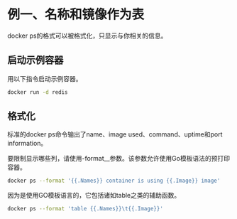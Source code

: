# 例一、名称和镜像作为表
docker ps的格式可以被格式化，只显示与你相关的信息。

## 启动示例容器
用以下指令启动示例容器。
```bash
docker run -d redis
```
## 格式化
标准的docker ps命令输出了name、image used、command、uptime和port information。

要限制显示哪些列，请使用-format__参数。该参数允许使用Go模板语法的预打印容器。
```bash
docker ps --format '{{.Names}} container is using {{.Image}} image'
```
因为是使用GO模板语言的，它包括诸如table之类的辅助函数。
```bash
docker ps --format 'table {{.Names}}\t{{.Image}}'
```